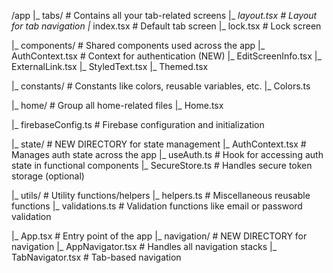 /app
  |_ tabs/                   # Contains all your tab-related screens
      |_ _layout.tsx         # Layout for tab navigation
      |_ index.tsx           # Default tab screen
      |_ lock.tsx            # Lock screen
  
  |_ components/             # Shared components used across the app
      |_ AuthContext.tsx     # Context for authentication (NEW)
      |_ EditScreenInfo.tsx
      |_ ExternalLink.tsx
      |_ StyledText.tsx
      |_ Themed.tsx

  |_ constants/              # Constants like colors, reusable variables, etc.
      |_ Colors.ts

  |_ home/                   # Group all home-related files
      |_ Home.tsx

  |_ firebaseConfig.ts       # Firebase configuration and initialization

  |_ state/                  # NEW DIRECTORY for state management
      |_ AuthContext.tsx     # Manages auth state across the app
      |_ useAuth.ts          # Hook for accessing auth state in functional components
      |_ SecureStore.ts      # Handles secure token storage (optional)

  |_ utils/                  # Utility functions/helpers
      |_ helpers.ts          # Miscellaneous reusable functions
      |_ validations.ts      # Validation functions like email or password validation

  |_ App.tsx                 # Entry point of the app
  |_ navigation/             # NEW DIRECTORY for navigation
      |_ AppNavigator.tsx    # Handles all navigation stacks
      |_ TabNavigator.tsx    # Tab-based navigation